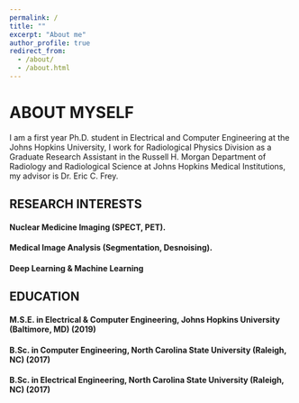 ```yaml
---
permalink: /
title: ""
excerpt: "About me"
author_profile: true
redirect_from: 
  - /about/
  - /about.html
---
```


ABOUT MYSELF
====
I am a first year Ph.D. student in Electrical and Computer Engineering at the Johns Hopkins University, I work for Radiological Physics Division as a Graduate Research Assistant in the Russell H. Morgan Department of Radiology and Radiological Science at Johns Hopkins Medical Institutions, my advisor is Dr. Eric C. Frey. 

RESEARCH INTERESTS
----
#### Nuclear Medicine Imaging (SPECT, PET).
#### Medical Image Analysis (Segmentation, Desnoising).
#### Deep Learning & Machine Learning

EDUCATION
----
#### M.S.E. in Electrical & Computer Engineering, Johns Hopkins University (Baltimore, MD) (2019)
#### B.Sc. in Computer Engineering, North Carolina State University (Raleigh, NC) (2017)
#### B.Sc. in Electrical Engineering, North Carolina State University (Raleigh, NC) (2017)

